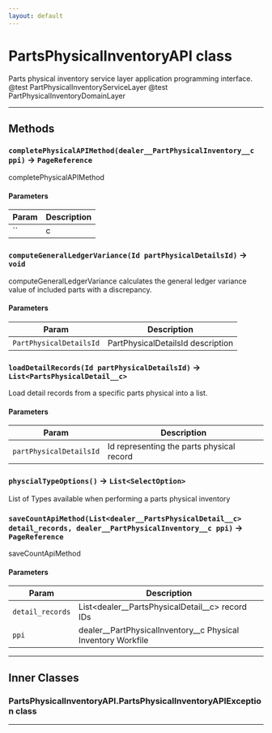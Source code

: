 ```yaml
---
layout: default
---
```

# PartsPhysicalInventoryAPI class

Parts physical inventory service layer application programming interface. @test PartPhysicalInventoryServiceLayer @test PartPhysicalInventoryDomainLayer

---
## Methods
### `completePhysicalAPIMethod(dealer__PartPhysicalInventory__c ppi)` → `PageReference`

 completePhysicalAPIMethod

#### Parameters
|Param|Description|
|-----|-----------|
|`` | c |

### `computeGeneralLedgerVariance(Id partPhysicalDetailsId)` → `void`

computeGeneralLedgerVariance calculates the general ledger variance value of included parts with a discrepancy.

#### Parameters
|Param|Description|
|-----|-----------|
|`PartPhysicalDetailsId` |  PartPhysicalDetailsId description |

### `loadDetailRecords(Id partPhysicalDetailsId)` → `List<PartsPhysicalDetail__c>`

Load detail records from a specific parts physical into a list.

#### Parameters
|Param|Description|
|-----|-----------|
|`partPhysicalDetailsId` |  Id representing the parts physical record |

### `physcialTypeOptions()` → `List<SelectOption>`

List of Types available when performing a parts physical inventory

### `saveCountApiMethod(List<dealer__PartsPhysicalDetail__c> detail_records, dealer__PartPhysicalInventory__c ppi)` → `PageReference`

 saveCountApiMethod

#### Parameters
|Param|Description|
|-----|-----------|
|`detail_records` |  List<dealer__PartsPhysicalDetail__c> record IDs |
|`ppi` |             dealer__PartPhysicalInventory__c Physical Inventory Workfile |

---
## Inner Classes

### PartsPhysicalInventoryAPI.PartsPhysicalInventoryAPIException class
---
